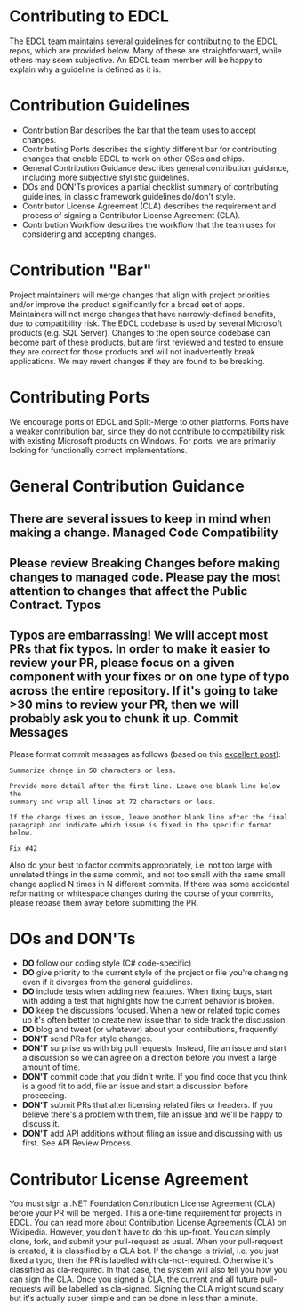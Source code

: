 Contributing to EDCL 
====================

The EDCL team maintains several guidelines for contributing to the EDCL repos, which are provided below. Many of these are straightforward, while others may seem subjective. An EDCL team member will be happy to explain why a guideline is defined as it is.

Contribution Guidelines
=======================
* Contribution Bar describes the bar that the team uses to accept changes.
* Contributing Ports describes the slightly different bar for contributing changes that enable EDCL to work on other OSes and chips.
* General Contribution Guidance describes general contribution guidance, including more subjective stylistic guidelines.
* DOs and DON'Ts provides a partial checklist summary of contributing guidelines, in classic framework guidelines do/don't style.
* Contributor License Agreement (CLA) describes the requirement and process of signing a Contributor License Agreement (CLA).
* Contribution Workflow describes the workflow that the team uses for considering and accepting changes.
	
Contribution "Bar"
==================
Project maintainers will merge changes that align with project priorities and/or improve the product significantly for a broad set of apps. 
Maintainers will not merge changes that have narrowly-defined benefits, due to compatibility risk. The EDCL codebase is used by several Microsoft products (e.g. SQL Server). Changes to the open source codebase can become part of these products, but are first reviewed and tested to ensure they are correct for those products and will not inadvertently break applications. We may revert changes if they are found to be breaking.

Contributing Ports
==================
We encourage ports of EDCL and Split-Merge to other platforms. Ports have a weaker contribution bar, since they do not contribute to compatibility risk with existing Microsoft products on Windows. For ports, we are primarily looking for functionally correct implementations.

General Contribution Guidance
=============================
There are several issues to keep in mind when making a change.
Managed Code Compatibility
--------------------------
Please review Breaking Changes before making changes to managed code. Please pay the most attention to changes that affect the Public Contract.
Typos
-----
Typos are embarrassing! We will accept most PRs that fix typos. In order to make it easier to review your PR, please focus on a given component with your fixes or on one type of typo across the entire repository. If it's going to take >30 mins to review your PR, then we will probably ask you to chunk it up.
Commit Messages
---------------
Please format commit messages as follows (based on this [excellent post](http://tbaggery.com/2008/04/19/a-note-about-git-commit-messages.html)):
```
Summarize change in 50 characters or less.

Provide more detail after the first line. Leave one blank line below the
summary and wrap all lines at 72 characters or less.

If the change fixes an issue, leave another blank line after the final
paragraph and indicate which issue is fixed in the specific format
below.

Fix #42
```

Also do your best to factor commits appropriately, i.e. not too large with unrelated things in the same commit, and not too small with the same small change applied N times in N different commits. If there was some accidental reformatting or whitespace changes during the course of your commits, please rebase them away before submitting the PR.

DOs and DON'Ts
==============
* **DO** follow our coding style (C# code-specific)
* **DO** give priority to the current style of the project or file you're changing even if it diverges from the general guidelines.
* **DO** include tests when adding new features. When fixing bugs, start with adding a test that highlights how the current behavior is broken.
* **DO** keep the discussions focused. When a new or related topic comes up it's often better to create new issue than to side track the discussion.
* **DO** blog and tweet (or whatever) about your contributions, frequently!
* **DON'T** send PRs for style changes. 
* **DON'T** surprise us with big pull requests. Instead, file an issue and start a discussion so we can agree on a direction before you invest a large amount of time.
* **DON'T** commit code that you didn't write. If you find code that you think is a good fit to add, file an issue and start a discussion before proceeding.
* **DON'T** submit PRs that alter licensing related files or headers. If you believe there's a problem with them, file an issue and we'll be happy to discuss it.
* **DON'T** add API additions without filing an issue and discussing with us first. See API Review Process.

Contributor License Agreement
=============================
You must sign a .NET Foundation Contribution License Agreement (CLA) before your PR will be merged. This a one-time requirement for projects in EDCL. You can read more about Contribution License Agreements (CLA) on Wikipedia.
However, you don't have to do this up-front. You can simply clone, fork, and submit your pull-request as usual.
When your pull-request is created, it is classified by a CLA bot. If the change is trivial, i.e. you just fixed a typo, then the PR is labelled with cla-not-required. Otherwise it's classified as cla-required. In that case, the system will also tell you how you can sign the CLA. Once you signed a CLA, the current and all future pull-requests will be labelled as cla-signed.
Signing the CLA might sound scary but it's actually super simple and can be done in less than a minute.
